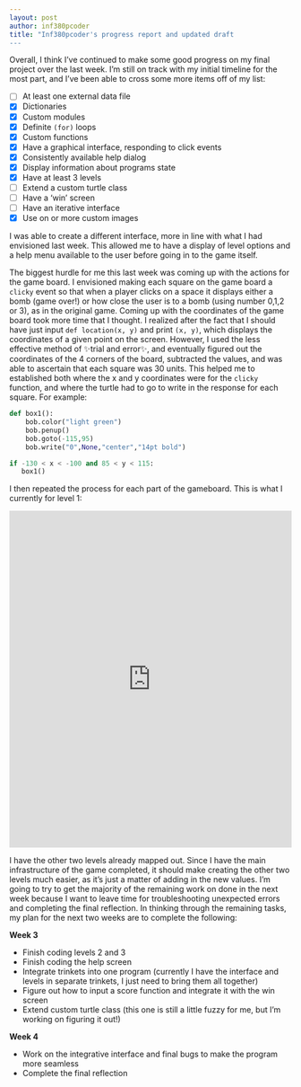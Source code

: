 ```yaml
---
layout: post
author: inf380pcoder
title: "Inf380pcoder's progress report and updated draft
---
```



Overall, I think I’ve continued to make some good progress on my final project over the last week. I’m still on track with my initial timeline for the most part, and I’ve been able to cross some more items off of my list:

-  [ ]  At least one external data file<br />
 - [X]  Dictionaries<br />
 - [X]  Custom modules<br />
 - [X]  Definite `(for)` loops<br />
 - [X]  Custom functions<br />
 - [X]  Have a graphical interface, responding to click events<br />
 - [X]  Consistently available help dialog <br />
 - [X]  Display information about programs state<br />
 - [X]  Have at least 3 levels<br />
 - [ ]  Extend a custom turtle class<br />
 - [ ]  Have a ‘win’ screen<br />
 - [ ]  Have an iterative interface<br />
 - [X]  Use on or more custom images<br />
 
I was able to create a different interface, more in line with what I had envisioned last week. This allowed me to have a display of level options and a help menu available to the user before going in to the game itself. 

The biggest hurdle for me this last week was coming up with the actions for the game board. I envisioned making each square on the game board a `clicky` event so that when a player clicks on a space it displays either a bomb (game over!) or how close the user is to a bomb (using number 0,1,2 or 3), as in the original game. Coming up with the coordinates of the game board took more time that I thought. I realized after the fact that I should have just input `def location(x, y)` and print `(x, y)`, which displays the coordinates of a given point on the screen. However, I used the less effective method of :sparkles:trial and error:sparkles:, and eventually figured out the coordinates of the 4 corners of the board, subtracted the values, and was able to ascertain that each square was 30 units. This helped me to established both where the x and y coordinates were for the `clicky` function, and where the turtle had to go to write in the response for each square. For example: 

```python
def box1():
    bob.color("light green")
    bob.penup()
    bob.goto(-115,95)
    bob.write("0",None,"center","14pt bold")

if -130 < x < -100 and 85 < y < 115:
   box1()
 ```

I then repeated the process for each part of the gameboard. This is what I currently for level 1: 

<iframe src="https://trinket.io/embed/python/51c58e4552" width="100%" height="600" frameborder="0" marginwidth="0" marginheight="0" allowfullscreen></iframe>


I have the other two levels already mapped out. Since I have the main infrastructure of the game completed, it should make creating the other two levels much easier, as it’s just a matter of adding in the new values. I’m going to try to get the majority of the remaining work on done in the next week because I want to leave time for troubleshooting unexpected errors and completing the final reflection. In thinking through the remaining tasks, my plan for the next two weeks are to complete the following:

**Week 3**
- Finish coding levels 2 and 3
- Finish coding the help screen
- Integrate trinkets into one program (currently I have the interface and levels in separate trinkets, I just need to bring them all together)
- Figure out how to input a score function and integrate it with the win screen
- Extend custom turtle class (this one is still a little fuzzy for me, but I’m working on figuring it out!)

**Week 4**
- Work on the integrative interface and final bugs to make the program more seamless
- Complete the final reflection
